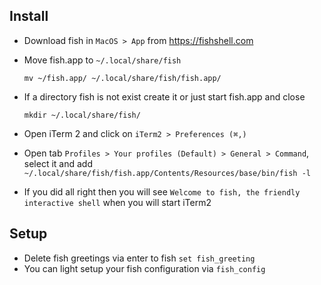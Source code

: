 ## Install
* Download fish in ```MacOS > App``` from https://fishshell.com
* Move fish.app to ```~/.local/share/fish```

  ```mv ~/fish.app/ ~/.local/share/fish/fish.app/```
* If a directory fish is not exist create it or just start fish.app and close

  ```mkdir ~/.local/share/fish/``` 
* Open iTerm 2 and click on ```iTerm2 > Preferences (⌘,)```
* Open tab ```Profiles > Your profiles (Default) > General > Command```, select it and add ```~/.local/share/fish/fish.app/Contents/Resources/base/bin/fish -l```
* If you did all right then you will see ```Welcome to fish, the friendly interactive shell``` when you will start iTerm2
## Setup
* Delete fish greetings via enter to fish ```set fish_greeting```
* You can light setup your fish configuration via ```fish_config```
